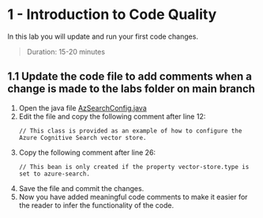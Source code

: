 # 1 - Introduction to Code Quality
In this lab you will update and run your first code changes.
> Duration: 15-20 minutes

## 1.1 Update the code file to add comments when a change is made to the labs folder on main branch

1. Open the java file [AzSearchConfig.java](spring-chatgpt-sample-main/spring-chatgpt-sample-cli/src/main/java/com/microsoft/azure/spring/chatgpt/sample/cli/AzSearchConfig.java)
2. Edit the file and copy the following comment after line 12:
   ```
   // This class is provided as an example of how to configure the Azure Cognitive Search vector store.
   ```
3. Copy the following comment after line 26:
   ```
   // This bean is only created if the property vector-store.type is set to azure-search.
   ```
4. Save the file and commit the changes.
5. Now you have added meaningful code comments to make it easier for the reader to infer the functionality of the code.
